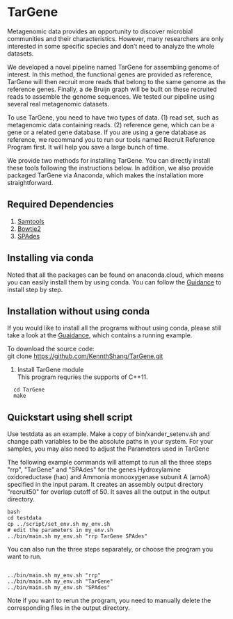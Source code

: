 # TarGene
Metagenomic data provides an opportunity to discover microbial communities and their characteristics. However, many researchers are only interested in some specific species and don’t need to analyze the whole datasets. 

We developed a novel pipeline named TarGene for assembling genome of interest. In this method, the functional genes are provided as reference, TarGene will then recruit more reads that belong to the same genome as the reference genes. Finally, a de Bruijn graph will be built on these recruited reads to assemble the genome sequences. We tested our pipeline using several real metagenomic datasets. 

To use TarGene, you need to have two types of data. (1) read set, such as metagenomic data containing reads. (2) reference gene, which can be a gene or a related gene database. If you are using a gene database as reference, we recommand you to run our tools named Recruit Reference Program first. It will help you save a large bunch of time. 

We provide two methods for installing TarGene. You can directly install these tools following the instructions below. In addition, we also provide packaged TarGene via Anaconda, which makes the installation more straightforward. 


## Required Dependencies
1. [Samtools](http://samtools.sourceforge.net/)
2. [Bowtie2](http://bowtie-bio.sourceforge.net/bowtie2/index.shtml)
3. [SPAdes](http://cab.spbu.ru/software/spades/)


## Installing via conda 
Noted that all the packages can be found on anaconda.cloud, which means you can easily install them by using conda. You can follow the [Guidance](https://github.com/KennthShang/TarGene/edit/master/README.md) to install step by step. 

## Installation without using conda
If you would like to install all the programs without using conda, please still take a look at the [Guaidance](https://github.com/chjiao/TAR-VIR/blob/master/Guidance%20for%20Installing%20PEHaplo%20and%20TAR-VIR.md), which contains a running example.

To download the source code:   
git clone https://github.com/KennthShang/TarGene.git

1. Install TarGene module   
This program requries the supports of C++11.   
```
  cd TarGene
  make    
```

## Quickstart using shell script
Use testdata as an example. Make a copy of bin/xander_setenv.sh and change path variables to be the absolute paths in your system. For your samples, you may also need to adjust the Parameters used in TarGene

The following example commands will attempt to run all the three steps "rrp", "TarGene" and "SPAdes" for the genes Hydroxylamine oxidoreductase (hao) and Ammonia monooxygenase subunit A (amoA) specified in the input param. It creates an assembly output directory "recruit50" for overlap cutoff of 50. It saves all the output in the output directory.

```
bash
cd testdata
cp ../script/set_env.sh my_env.sh
# edit the parameters in my_env.sh 
../bin/main.sh my_env.sh "rrp TarGene SPAdes"
```

You can also run the three steps separately, or choose the program you want to run.
```

../bin/main.sh my_env.sh "rrp"
../bin/main.sh my_env.sh "TarGene"
../bin/main.sh my_env.sh "SPAdes"

```
Note if you want to rerun the program, you need to manually delete the corresponding files in the output directory. 
